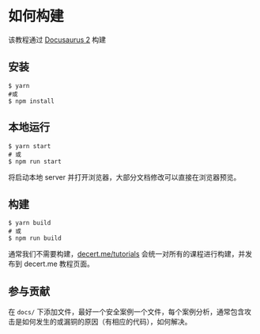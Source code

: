 # 如何构建

该教程通过 [Docusaurus 2](https://docusaurus.io/) 构建

## 安装

```
$ yarn
#或
$ npm install
```

## 本地运行

```
$ yarn start
# 或
$ npm run start
```

将启动本地 server 并打开浏览器，大部分文档修改可以直接在浏览器预览。


## 构建

```
$ yarn build
# 或
$ npm run build
```

通常我们不需要构建，[decert.me/tutorials](https://github.com/decert-me/tutorials) 会统一对所有的课程进行构建，并发布到 decert.me 教程页面。


## 参与贡献

在 `docs/` 下添加文件，最好一个安全案例一个文件，每个案例分析，通常包含攻击是如何发生的或漏铜的原因（有相应的代码），如何解决。



